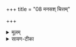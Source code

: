 +++
title = "08 मनसश् चित्तम्"

+++


<details><summary>मूलम्</summary>

मन॑सश्चि॒त्तमाकू॑तिम् ।  
वा॒चस्स॒त्यम॑शीमहि ।  
प॒शू॒नाꣳ रू॒पमन्न॑स्य ।  
यश॒श्श्रीश्श्र॑यता॒म्मयि॑ ।
</details>

<details><summary>सायण-टीका</summary>

17अथ सप्तदशीमाह - मनसः संबन्धि चित्तं विज्ञानमाकूतिं संकल्पं वाचः संबन्धि सत्यवदनं च अशीमहि प्राप्नुयाम । तथा पशूनां गवादीनां रूपमनेकविधं स्वरूपं अन्नस्य संबन्धि यशः कीर्ति च अशीमहि । मयि श्रीर्धनसमृद्धिः श्रयतां सेवताम् ॥
</details>